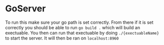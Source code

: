 # GoServer
To run this make sure your go path is set correctly.  From there if it is set correctly you should be able to run `go build .` which will build an exectuable.
You then can run that exectuable by doing `./{exectuableName}` to start the server.  It will then be ran on `localhost:8960`
